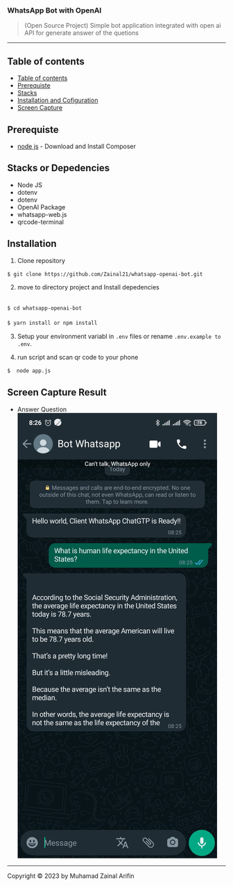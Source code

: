 ### WhatsApp Bot with OpenAI

> (Open Source Project) Simple bot application integrated with open ai API for generate answer of the quetions

---

## Table of contents

- [Table of contents](#table-of-contents)
- [Prerequiste](#prerequiste)
- [Stacks](#stacks)
- [Installation and Cofiguration](#installation)
- [Screen Capture](#capture)

## Prerequiste

- [node js](https://nodejs.org/en/) - Download and Install Composer

## Stacks or Depedencies

- Node JS
- dotenv
- dotenv
- OpenAI Package
- whatsapp-web.js
- qrcode-terminal

## Installation

1. Clone repository

```bash
$ git clone https://github.com/Zainal21/whatsapp-openai-bot.git
```

2. move to directory project and Install depedencies

```bash

$ cd whatsapp-openai-bot

$ yarn install or npm install
```

3. Setup your environment variabl in `.env` files or rename `.env.example to .env`.

4. run script and scan qr code to your phone

```bash
$  node app.js
```

## Screen Capture Result

- Answer Question
  ![answer question](screen_capture/screen_1.jpeg)

---

Copyright © 2023 by Muhamad Zainal Arifin
